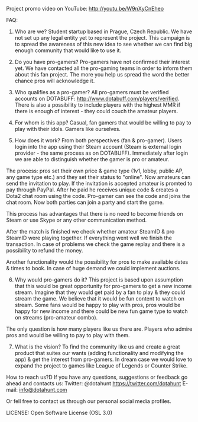 Project promo video on YouTube: http://youtu.be/W9nXyCnEheo

FAQ:

1. Who are we?
Student startup based in Prague, Czech Republic. We have not set up any legal entity yet to represent the project. This campaign is to spread the awareness of this new idea to see whether we can find big enough community that would like to use it.

2. Do you have pro-gamers? 
Pro-gamers have not confirmed their interest yet. We have contacted all the pro-gaming teams in order to inform them about this fan project. The more you help us spread the word the better chance pros will acknowledge it. 

3. Who qualifies as a pro-gamer?
All pro-gamers must be verified accounts on DOTABUFF: http://www.dotabuff.com/players/verified. There is also a possibility to include players with the highest MMR if there is enough of interest - they could couch the amateur players.

4. For whom is this app?
Casual, fan gamers that would be willing to pay to play with their idols. Gamers like ourselves.

5. How does it work? From both perspectives (fan & pro-gamer).
Users login into the app using their Steam account (Steam is external login provider - the same process as on DOTABUFF). Immediately after login we are able to distinguish whether the gamer is pro or amateur.

The process: pros set their own price & game type (1v1, lobby, public AP, any game type etc.) and they set their status to "online". Now amateurs can send the invitation to play. If the invitation is accepted amateur is promted to pay through PayPal. After he paid he receives unique code & creates a Dota2 chat room using the code. Pro-gamer can see the code and joins the chat room. Now both parties can join a party and start the game.

This process has advantages that there is no need to become friends on Steam or use Skype or any other communication method. 

After the match is finished we check whether amateur SteamID & pro SteamID were playing together. If everything went well we finish the transaction. In case of problems we check the game replay and there is a possibility to refund the money.

Another functionality would the possibility for pros to make available dates & times to book. In case of huge demand we could implement auctions.

6. Why would pro-gamers do it?
This project is based upon assumption that this would be great opportunity for pro-gamers to get a new income stream. Imagine that they would get paid by a fan to play & they could stream the game. We believe that it would be fun content to watch on stream. Some fans would be happy to play with pros, pros would be happy for new income and there could be new fun game type to watch on streams (pro-amateur combo).

The only question is how many players like us there are. Players who admire pros and would be willing to pay to play with them.

7. What is the vision?
To find the community like us and create a great product that suites our wants (adding functionality and modifying the app) & get the interest from pro-gamers. In dream case we would love to expand the project to games like League of Legends or Counter Strike.


How to reach us?D
If you have any questions, suggestions or feedback go ahead and contacts us:
Twitter: @dotahunt https://twitter.com/dotahunt
E-mail: info@dotahunt.com

Or fell free to contact us through our personal social media profiles.


LICENSE: Open Software License (OSL 3.0)
